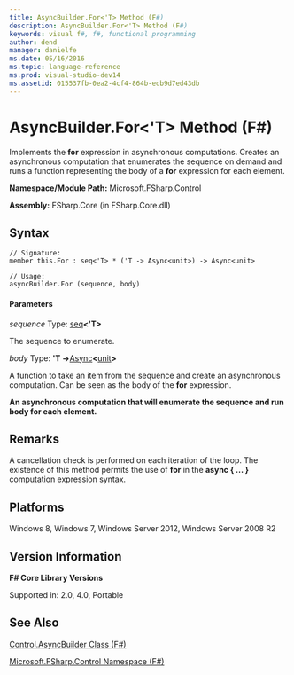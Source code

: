 ```yaml
---
title: AsyncBuilder.For<'T> Method (F#)
description: AsyncBuilder.For<'T> Method (F#)
keywords: visual f#, f#, functional programming
author: dend
manager: danielfe
ms.date: 05/16/2016
ms.topic: language-reference
ms.prod: visual-studio-dev14
ms.assetid: 015537fb-0ea2-4cf4-864b-edb9d7ed43db 
---
```


# AsyncBuilder.For<'T> Method (F#)

Implements the **for** expression in asynchronous computations. Creates an asynchronous computation that enumerates the sequence on demand and runs a function representing the body of a **for** expression for each element.

**Namespace/Module Path:** Microsoft.FSharp.Control

**Assembly:** FSharp.Core (in FSharp.Core.dll)


## Syntax

```
// Signature:
member this.For : seq<'T> * ('T -> Async<unit>) -> Async<unit>

// Usage:
asyncBuilder.For (sequence, body)
```

#### Parameters
*sequence*
Type: [seq](https://msdn.microsoft.com/library/2f0c87c6-8a0d-4d33-92a6-10d1d037ce75)**&lt;'T&gt;**


The sequence to enumerate.


*body*
Type: **'T -&gt;**[Async](https://msdn.microsoft.com/library/e0b28ea2-dea5-4021-b2b9-d7d4761babde)**&lt;**[unit](https://msdn.microsoft.com/library/00b837c2-6c8a-483a-87d3-0479c64037a7)**&gt;**


A function to take an item from the sequence and create an asynchronous computation. Can be seen as the body of the **for** expression.



**An asynchronous computation that will enumerate the sequence and run body for each element.**
## Remarks
A cancellation check is performed on each iteration of the loop. The existence of this method permits the use of **for** in the **async { ... }** computation expression syntax.


## Platforms
Windows 8, Windows 7, Windows Server 2012, Windows Server 2008 R2


## Version Information
**F# Core Library Versions**

Supported in: 2.0, 4.0, Portable




## See Also
[Control.AsyncBuilder Class &#40;F&#35;&#41;](Control.AsyncBuilder-Class-%5BFSharp%5D.md)

[Microsoft.FSharp.Control Namespace &#40;F&#35;&#41;](Microsoft.FSharp.Control-Namespace-%5BFSharp%5D.md)

